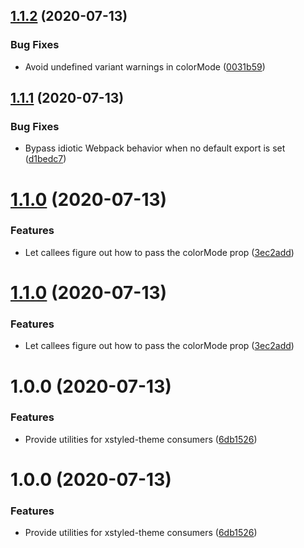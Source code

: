 ## [1.1.2](https://github.com/La-Javaness/xstyled-theme-system/compare/v1.1.1...v1.1.2) (2020-07-13)


### Bug Fixes

* Avoid undefined variant warnings in colorMode ([0031b59](https://github.com/La-Javaness/xstyled-theme-system/commit/0031b599dd9424a05403a16169493bd3a2374376))

## [1.1.1](https://github.com/La-Javaness/xstyled-theme-system/compare/v1.1.0...v1.1.1) (2020-07-13)


### Bug Fixes

* Bypass idiotic Webpack behavior when no default export is set ([d1bedc7](https://github.com/La-Javaness/xstyled-theme-system/commit/d1bedc79dcdf1879b3c8ab29521649185a6a1927))

# [1.1.0](https://github.com/La-Javaness/xstyled-theme-system/compare/v1.0.0...v1.1.0) (2020-07-13)


### Features

* Let callees figure out how to pass the colorMode prop ([3ec2add](https://github.com/La-Javaness/xstyled-theme-system/commit/3ec2add6152a700cb74f09b629f8eee646cdb707))

# [1.1.0](https://github.com/La-Javaness/xstyled-theme-system/compare/v1.0.0...v1.1.0) (2020-07-13)


### Features

* Let callees figure out how to pass the colorMode prop ([3ec2add](https://github.com/La-Javaness/xstyled-theme-system/commit/3ec2add6152a700cb74f09b629f8eee646cdb707))

# 1.0.0 (2020-07-13)


### Features

* Provide utilities for xstyled-theme consumers ([6db1526](https://github.com/La-Javaness/xstyled-theme-system/commit/6db152641abe592a36d06db3c6df85ae4e47d55a))

# 1.0.0 (2020-07-13)


### Features

* Provide utilities for xstyled-theme consumers ([6db1526](https://github.com/La-Javaness/xstyled-theme-system/commit/6db152641abe592a36d06db3c6df85ae4e47d55a))
